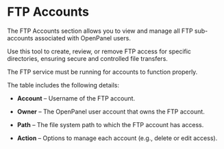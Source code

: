 
# FTP Accounts

The FTP Accounts section allows you to view and manage all FTP sub-accounts associated with OpenPanel users.

Use this tool to create, review, or remove FTP access for specific directories, ensuring secure and controlled file transfers.

The FTP service must be running for accounts to function properly.

The table includes the following details:

- **Account** – Username of the FTP account.

- **Owner** – The OpenPanel user account that owns the FTP account.

- **Path** – The file system path to which the FTP account has access.

- **Action** – Options to manage each account (e.g., delete or edit access).
